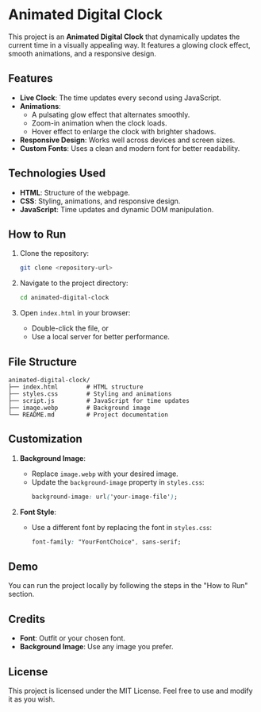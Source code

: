 # Animated Digital Clock

This project is an **Animated Digital Clock** that dynamically updates the current time in a visually appealing way. It features a glowing clock effect, smooth animations, and a responsive design.

## Features

- **Live Clock**: The time updates every second using JavaScript.
- **Animations**:
  - A pulsating glow effect that alternates smoothly.
  - Zoom-in animation when the clock loads.
  - Hover effect to enlarge the clock with brighter shadows.
- **Responsive Design**: Works well across devices and screen sizes.
- **Custom Fonts**: Uses a clean and modern font for better readability.

## Technologies Used

- **HTML**: Structure of the webpage.
- **CSS**: Styling, animations, and responsive design.
- **JavaScript**: Time updates and dynamic DOM manipulation.

## How to Run

1. Clone the repository:
   ```bash
   git clone <repository-url>
   ```

2. Navigate to the project directory:
   ```bash
   cd animated-digital-clock
   ```

3. Open `index.html` in your browser:
   - Double-click the file, or
   - Use a local server for better performance.

## File Structure

```
animated-digital-clock/
├── index.html        # HTML structure
├── styles.css        # Styling and animations
├── script.js         # JavaScript for time updates
├── image.webp        # Background image
└── README.md         # Project documentation
```

## Customization

1. **Background Image**:
   - Replace `image.webp` with your desired image.
   - Update the `background-image` property in `styles.css`:
     ```css
     background-image: url('your-image-file');
     ```

2. **Font Style**:
   - Use a different font by replacing the font in `styles.css`:
     ```css
     font-family: "YourFontChoice", sans-serif;
     ```

## Demo
You can run the project locally by following the steps in the "How to Run" section.

## Credits

- **Font**: Outfit or your chosen font.
- **Background Image**: Use any image you prefer.

## License

This project is licensed under the MIT License. Feel free to use and modify it as you wish.
